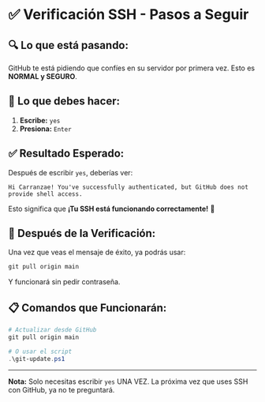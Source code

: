 # ✅ Verificación SSH - Pasos a Seguir

## 🔍 Lo que está pasando:

GitHub te está pidiendo que confíes en su servidor por primera vez. Esto es **NORMAL y SEGURO**.

## 📝 Lo que debes hacer:

1. **Escribe:** `yes`
2. **Presiona:** `Enter`

## ✅ Resultado Esperado:

Después de escribir `yes`, deberías ver:

```
Hi Carranzae! You've successfully authenticated, but GitHub does not provide shell access.
```

Esto significa que **¡Tu SSH está funcionando correctamente!** 🎉

## 🚀 Después de la Verificación:

Una vez que veas el mensaje de éxito, ya podrás usar:

```powershell
git pull origin main
```

Y funcionará sin pedir contraseña.

## 📋 Comandos que Funcionarán:

```powershell
# Actualizar desde GitHub
git pull origin main

# O usar el script
.\git-update.ps1
```

---
**Nota:** Solo necesitas escribir `yes` UNA VEZ. La próxima vez que uses SSH con GitHub, ya no te preguntará.


